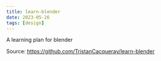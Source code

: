 ```yaml
---
title: learn-blender
date: 2023-05-26
tags: [design]
---
```


A learning plan for blender

Source: https://github.com/TristanCacqueray/learn-blender
